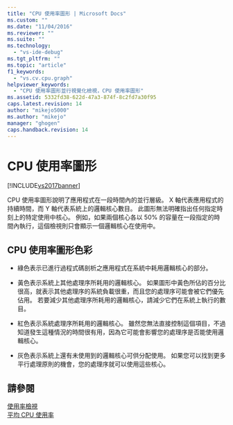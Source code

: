 ```yaml
---
title: "CPU 使用率圖形 | Microsoft Docs"
ms.custom: ""
ms.date: "11/04/2016"
ms.reviewer: ""
ms.suite: ""
ms.technology: 
  - "vs-ide-debug"
ms.tgt_pltfrm: ""
ms.topic: "article"
f1_keywords: 
  - "vs.cv.cpu.graph"
helpviewer_keywords: 
  - "CPU 使用率圖形並行視覺化檢視，CPU 使用率圖形"
ms.assetid: 5332fd38-622d-47a3-874f-8c2fd7a30f95
caps.latest.revision: 14
author: "mikejo5000"
ms.author: "mikejo"
manager: "ghogen"
caps.handback.revision: 14
---
```

# CPU 使用率圖形
[!INCLUDE[vs2017banner](../code-quality/includes/vs2017banner.md)]

CPU 使用率圖形說明了應用程式在一段時間內的並行層級。   X 軸代表應用程式的持續時間，而 Y 軸代表系統上的邏輯核心數目。   此圖形無法明確指出任何指定時刻上的特定使用中核心。   例如，如果兩個核心各以 50% 的容量在一段指定的時間內執行，這個檢視則只會顯示一個邏輯核心在使用中。  
  
## CPU 使用率圖形色彩  
  
-   綠色表示已進行過程式碼剖析之應用程式在系統中耗用邏輯核心的部分。  
  
-   黃色表示系統上其他處理序所耗用的邏輯核心。   如果圖形中黃色所佔的百分比很高，就表示其他處理序的系統負載很重，而且您的處理序可能會被它們優先佔用。   若要減少其他處理序所耗用的邏輯核心，請減少它們在系統上執行的數目。  
  
-   紅色表示系統處理序所耗用的邏輯核心。   雖然您無法直接控制這個項目，不過知道發生這種情況的時間很有用，因為它可能會影響您的處理序是否能使用邏輯核心。  
  
-   灰色表示系統上還有未使用到的邏輯核心可供分配使用。   如果您可以找到更多平行處理原則的機會，您的處理序就可以使用這些核心。  
  
## 請參閱  
 [使用率檢視](../profiling/utilization-view.md)   
 [平均 CPU 使用率](../profiling/average-cpu-utilization.md)